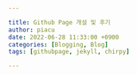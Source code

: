 ```yaml
---

title: Github Page 개설 및 후기
author: piacu
date: 2022-06-28 11:33:00 +0900
categories: [Blogging, Blog]
tags: [githubpage, jekyll, chirpy]

---
```




